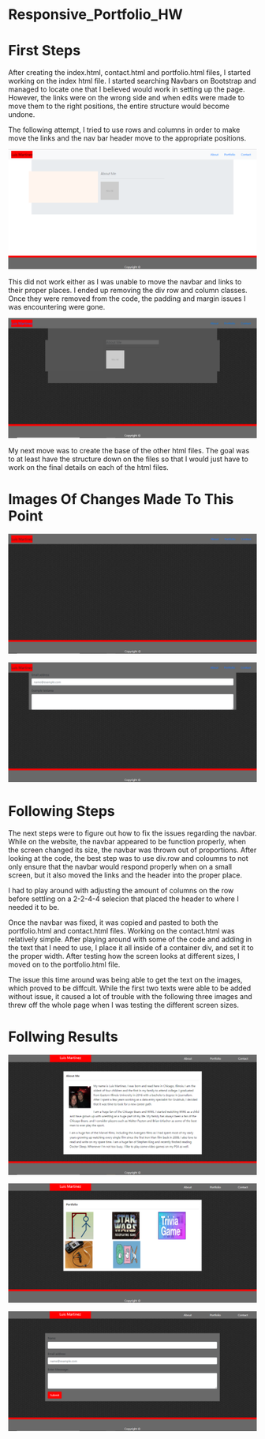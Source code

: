 # Responsive_Portfolio_HW


# First Steps

After creating the index.html, contact.html and portfolio.html files, I started working on the index html file. I started searching Navbars on Bootstrap and managed to locate one that I believed would work in setting up the page. However, the links were on the wrong side and when edits were made to move them to the right positions, the entire structure would become undone.

The following attempt, I tried to use rows and columns in order to make move the links and the nav bar header move to the appropriate positions.

![Responsive_Portfolio_HW_Index_First_Stage.PNG](images/Responsive_Portfolio_HW_Index_First_Stage.PNG)

This did not work either as I was unable to move the navbar and links to their proper places. I ended up removing the div row and column classes. Once they were removed from the code, the padding and margin issues I was encountering were gone.

![Responsive_Portfolio_HW_Index_Second_Stage.PNG](images/Responsive_Portfolio_HW_Index_Second_Stage.PNG)

My next move was to create the base of the other html files. The goal was to at least have the structure down on the files so that I would just have to work on the final details on each of the html files.

# Images Of Changes Made To This Point

![Responsive_Portfolio_HW_Portfolio_First_Stage.PNG](images/Responsive_Portfolio_HW_Portfolio_First_Stage.PNG)

![Responsive_Portfolio_HW_Contact_First_Stage.PNG](images/Responsive_Portfolio_HW_Contact_First_Stage.PNG)

# Following Steps

The next steps were to figure out how to fix the issues regarding the navbar. While on the website, the navbar appeared to be function properly, when the screen changed its size, the navbar was thrown out of proportions. After looking at the code, the best step was to use div.row and coloumns to not only ensure that the navbar would respond properly when on a small screen, but it also moved the links and the header into the proper place. 

I had to play around with adjusting the amount of columns on the row before settling on a 2-2-4-4 selecion that placed the header to where I needed it to be.

Once the navbar was fixed, it was copied and pasted to both the portfolio.html and contact.html files. Working on the contact.html was relatively simple. After playing around with some of the code and adding in the text that I need to use, I place it all inside of a container div, and set it to the proper width. After testing how the screen looks at different sizes, I moved on to the portfolio.html file.

The issue this time around was being able to get the text on the images, which proved to be diffcult. While the first two texts were able to be added without issue, it caused a lot of trouble with the following three images and threw off the whole page when I was testing the different screen sizes.

# Follwing Results

![Responsive_Portfolio_HW_Index_Final_Stage.PNG](images/Responsive_Portfolio_HW_Index_Final_Stage.PNG)

![Responsive_Portfolio_HW_Portfolio_Final_Stage.PNG](images/Responsive_Portfolio_HW_Portfolio_Final_Stage.PNG)

![Responsive_Portfolio_HW_Contact_Final_Stage.PNG](images/Responsive_Portfolio_HW_Contact_Final_Stage.PNG)

